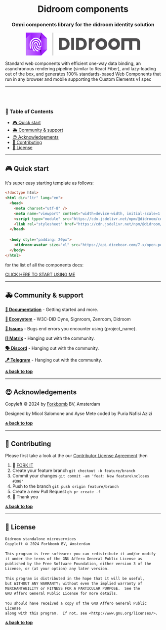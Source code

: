 <div align="center">

# Didroom components

### Omni components library for the didroom identity solution

</div>

<p align="center">
   <img src="https://github.com/ForkbombEu/DIDroom/raw/main/images/DIDroom_logo.png" width="370">
</p>
Standard web components with efficient one-way data binding, an asynchronous rendering pipeline (similar to React Fiber), and lazy-loading out of the box, and generates 100% standards-based Web Components that run in any browser and mobile supporting the Custom Elements v1 spec


---
<br><br>

<div id="toc">

### 🚩 Table of Contents

- [🎮 Quick start](#-quick-start)
- [🚑 Community & support](#-community--support)
- [😍 Acknowledgements](#-acknowledgements)
- [👤 Contributing](#-contributing)
- [💼 License](#-license)

</div>

***
## 🎮 Quick start

It's super easy starting template as follows:

```html
<!doctype html>
<html dir="ltr" lang="en">
  <head>
    <meta charset="utf-8" />
    <meta name="viewport" content="width=device-width, initial-scale=1.0, minimum-scale=1.0, maximum-scale=5.0" />
    <script type="module" src="https://cdn.jsdelivr.net/npm/@didroom/components/dist/didroom-components/didroom-components.esm.js"></script>
    <link rel="stylesheet" href="https://cdn.jsdelivr.net/npm/@didroom/components/dist/didroom-components/didroom-components.css"/>
  </head>

  <body style="padding: 20px">
    <didroom-avatar size="xl" src="https://api.dicebear.com/7.x/open-peeps/svg" />
  </body>
</html>

```

for the list of all the components docs:

[CLICK HERE TO START USING ME](https://forkbombeu.github.io/didroom-components/)

***
## 🚑 Community & support

**[📝 Documentation](#toc)** - Getting started and more.

**[🌱 Ecosystem](https://forkbomb.solutions/solution/didroom/)** - W3C-DID Dyne, Signroom, Zenroom, Didroom

**[🚩 Issues](../../issues)** - Bugs end errors you encounter using {project_name}.

**[[] Matrix](https://socials.dyne.org/matrix)** - Hanging out with the community.

**[🗣️ Discord](https://socials.dyne.org/discord)** - Hanging out with the community.

**[🪁 Telegram](https://socials.dyne.org/telegram)** - Hanging out with the community.

**[🔝 back to top](#toc)**


***
## 😍 Acknowledgements

Copyleft 🄯 2024 by [Forkbomb](https://www.forkbomb.eu) BV, Amsterdam

Designed by Micol Salomone and Ayse Mete coded by Puria Nafisi Azizi

**[🔝 back to top](#toc)**

***
## 👤 Contributing

Please first take a look at the our [Contributor License Agreement](CONTRIBUTING.md) then

1.  🔀 [FORK IT](../../fork)
2.  Create your feature branch `git checkout -b feature/branch`
3.  Commit your changes `git commit -am 'feat: New feature\ncloses #398'`
4.  Push to the branch `git push origin feature/branch`
5.  Create a new Pull Request `gh pr create -f`
6.  🙏 Thank you


**[🔝 back to top](#toc)**

***
## 💼 License
    Didroom standalone microservices
    Copyleft 🄯 2024 Forkbomb BV, Amsterdam

    This program is free software: you can redistribute it and/or modify
    it under the terms of the GNU Affero General Public License as
    published by the Free Software Foundation, either version 3 of the
    License, or (at your option) any later version.

    This program is distributed in the hope that it will be useful,
    but WITHOUT ANY WARRANTY; without even the implied warranty of
    MERCHANTABILITY or FITNESS FOR A PARTICULAR PURPOSE.  See the
    GNU Affero General Public License for more details.

    You should have received a copy of the GNU Affero General Public License
    along with this program.  If not, see <http://www.gnu.org/licenses/>.

**[🔝 back to top](#toc)**